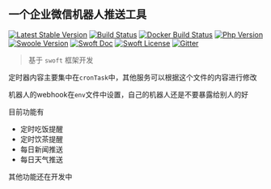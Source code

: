## 一个企业微信机器人推送工具
[![Latest Stable Version](http://img.shields.io/packagist/v/swoft/swoft.svg)](https://packagist.org/packages/swoft/swoft)
[![Build Status](https://travis-ci.org/swoft-cloud/swoft.svg?branch=master)](https://travis-ci.org/swoft-cloud/swoft)
[![Docker Build Status](https://img.shields.io/docker/build/swoft/swoft.svg)](https://hub.docker.com/r/swoft/swoft/)
[![Php Version](https://img.shields.io/badge/php-%3E=7.1-brightgreen.svg?maxAge=2592000)](https://secure.php.net/)
[![Swoole Version](https://img.shields.io/badge/swoole-%3E=4.3.3-brightgreen.svg?maxAge=2592000)](https://github.com/swoole/swoole-src)
[![Swoft Doc](https://img.shields.io/badge/docs-passing-green.svg?maxAge=2592000)](https://www.swoft.org)
[![Swoft License](https://img.shields.io/hexpm/l/plug.svg?maxAge=2592000)](https://github.com/swoft-cloud/swoft/blob/master/LICENSE)
[![Gitter](https://img.shields.io/gitter/room/swoft-cloud/swoft.svg)](https://gitter.im/swoft-cloud/community)

> 基于 `swoft` 框架开发

定时器内容主要集中在`cronTask`中，其他服务可以根据这个文件的内容进行修改

机器人的webhook在`env`文件中设置，自己的机器人还是不要暴露给别人的好

目前功能有
 - 定时吃饭提醒
 - 定时饮茶提醒
 - 每日新闻推送
 - 每日天气推送

其他功能还在开发中
